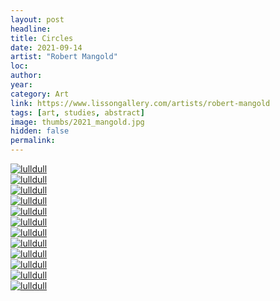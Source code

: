 ```yaml
---
layout: post
headline:
title: Circles
date: 2021-09-14
artist: "Robert Mangold"
loc: 
author: 
year: 
category: Art
link: https://www.lissongallery.com/artists/robert-mangold
tags: [art, studies, abstract]
image: thumbs/2021_mangold.jpg
hidden: false
permalink:
---
```





<div class="post_image">
	<a href="{{ site.baseurl }}/images/posts/2021_mangold/001.jpg" target="_blank">
	<img src="{{ site.baseurl }}/images/posts/2021_mangold/001.jpg" alt="lulldull"></a>
</div>

<div class="post_image">
	<a href="{{ site.baseurl }}/images/posts/2021_mangold/002.jpg" target="_blank">
	<img src="{{ site.baseurl }}/images/posts/2021_mangold/002.jpg" alt="lulldull"></a>
</div>

<div class="post_image">
	<a href="{{ site.baseurl }}/images/posts/2021_mangold/003.jpg" target="_blank">
	<img src="{{ site.baseurl }}/images/posts/2021_mangold/003.jpg" alt="lulldull"></a>
</div>

<div class="post_image">
	<a href="{{ site.baseurl }}/images/posts/2021_mangold/004.jpg" target="_blank">
	<img src="{{ site.baseurl }}/images/posts/2021_mangold/004.jpg" alt="lulldull"></a>
</div>

<div class="post_image">
	<a href="{{ site.baseurl }}/images/posts/2021_mangold/005.jpg" target="_blank">
	<img src="{{ site.baseurl }}/images/posts/2021_mangold/005.jpg" alt="lulldull"></a>
</div>

<div class="post_image">
	<a href="{{ site.baseurl }}/images/posts/2021_mangold/006.jpg" target="_blank">
	<img src="{{ site.baseurl }}/images/posts/2021_mangold/006.jpg" alt="lulldull"></a>
</div>

<div class="post_image">
	<a href="{{ site.baseurl }}/images/posts/2021_mangold/007.jpg" target="_blank">
	<img src="{{ site.baseurl }}/images/posts/2021_mangold/007.jpg" alt="lulldull"></a>
</div>

<div class="post_image">
	<a href="{{ site.baseurl }}/images/posts/2021_mangold/008.jpg" target="_blank">
	<img src="{{ site.baseurl }}/images/posts/2021_mangold/008.jpg" alt="lulldull"></a>
</div>

<div class="post_image">
	<a href="{{ site.baseurl }}/images/posts/2021_mangold/009.jpg" target="_blank">
	<img src="{{ site.baseurl }}/images/posts/2021_mangold/009.jpg" alt="lulldull"></a>
</div>

<div class="post_image">
	<a href="{{ site.baseurl }}/images/posts/2021_mangold/010.jpg" target="_blank">
	<img src="{{ site.baseurl }}/images/posts/2021_mangold/010.jpg" alt="lulldull"></a>
</div>

<div class="post_image">
	<a href="{{ site.baseurl }}/images/posts/2021_mangold/011.jpg" target="_blank">
	<img src="{{ site.baseurl }}/images/posts/2021_mangold/011.jpg" alt="lulldull"></a>
</div>

<div class="post_image">
	<a href="{{ site.baseurl }}/images/posts/2021_mangold/012.jpg" target="_blank">
	<img src="{{ site.baseurl }}/images/posts/2021_mangold/012.jpg" alt="lulldull"></a>
</div>




